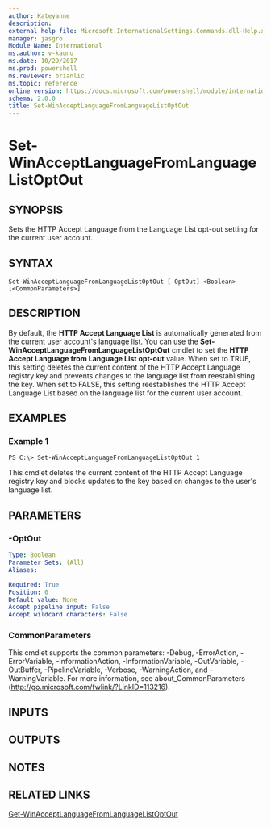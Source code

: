 ```yaml
---
author: Kateyanne
description: 
external help file: Microsoft.InternationalSettings.Commands.dll-Help.xml
manager: jasgro
Module Name: International
ms.author: v-kaunu
ms.date: 10/29/2017
ms.prod: powershell
ms.reviewer: brianlic
ms.topic: reference
online version: https://docs.microsoft.com/powershell/module/international/set-winacceptlanguagefromlanguagelistoptout?view=windowsserver2012r2-ps&wt.mc_id=ps-gethelp
schema: 2.0.0
title: Set-WinAcceptLanguageFromLanguageListOptOut
---
```


# Set-WinAcceptLanguageFromLanguageListOptOut

## SYNOPSIS
Sets the HTTP Accept Language from the Language List opt-out setting for the current user account.

## SYNTAX

```
Set-WinAcceptLanguageFromLanguageListOptOut [-OptOut] <Boolean> [<CommonParameters>]
```

## DESCRIPTION
By default, the **HTTP Accept Language List** is automatically generated from the current user account's language list.
You can use the **Set-WinAcceptLanguageFromLanguageListOptOut** cmdlet to set the **HTTP Accept Language from Language List opt-out** value. 
When set to TRUE, this setting deletes the current content of the HTTP Accept Language registry key and prevents changes to the language list from reestablishing the key.
When set to FALSE, this setting reestablishes the HTTP Accept Language List based on the language list for the current user account.

## EXAMPLES

### Example 1
```
PS C:\> Set-WinAcceptLanguageFromLanguageListOptOut 1
```

This cmdlet deletes the current content of the HTTP Accept Language registry key and blocks updates to the key based on changes to the user's language list.

## PARAMETERS

### -OptOut


```yaml
Type: Boolean
Parameter Sets: (All)
Aliases: 

Required: True
Position: 0
Default value: None
Accept pipeline input: False
Accept wildcard characters: False
```

### CommonParameters
This cmdlet supports the common parameters: -Debug, -ErrorAction, -ErrorVariable, -InformationAction, -InformationVariable, -OutVariable, -OutBuffer, -PipelineVariable, -Verbose, -WarningAction, and -WarningVariable. For more information, see about_CommonParameters (http://go.microsoft.com/fwlink/?LinkID=113216).

## INPUTS

## OUTPUTS

## NOTES

## RELATED LINKS

[Get-WinAcceptLanguageFromLanguageListOptOut](./Get-WinAcceptLanguageFromLanguageListOptOut.md)

